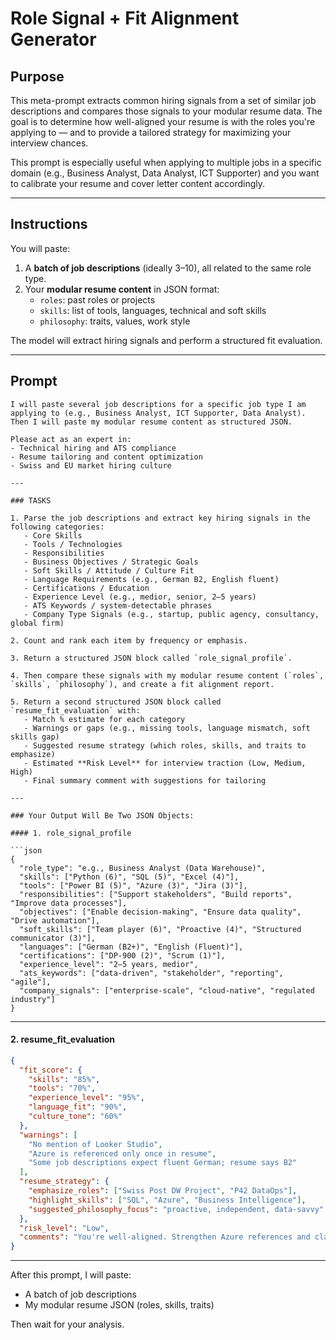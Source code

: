 # Role Signal + Fit Alignment Generator

## Purpose

This meta-prompt extracts common hiring signals from a set of similar job descriptions and compares those signals to your modular resume data. The goal is to determine how well-aligned your resume is with the roles you're applying to — and to provide a tailored strategy for maximizing your interview chances.

This prompt is especially useful when applying to multiple jobs in a specific domain (e.g., Business Analyst, Data Analyst, ICT Supporter) and you want to calibrate your resume and cover letter content accordingly.

---

## Instructions

You will paste:

1. A **batch of job descriptions** (ideally 3–10), all related to the same role type.
2. Your **modular resume content** in JSON format:
   - `roles`: past roles or projects
   - `skills`: list of tools, languages, technical and soft skills
   - `philosophy`: traits, values, work style

The model will extract hiring signals and perform a structured fit evaluation.

---

## Prompt

```
I will paste several job descriptions for a specific job type I am applying to (e.g., Business Analyst, ICT Supporter, Data Analyst). Then I will paste my modular resume content as structured JSON.

Please act as an expert in:
- Technical hiring and ATS compliance
- Resume tailoring and content optimization
- Swiss and EU market hiring culture

---

### TASKS

1. Parse the job descriptions and extract key hiring signals in the following categories:
   - Core Skills
   - Tools / Technologies
   - Responsibilities
   - Business Objectives / Strategic Goals
   - Soft Skills / Attitude / Culture Fit
   - Language Requirements (e.g., German B2, English fluent)
   - Certifications / Education
   - Experience Level (e.g., medior, senior, 2–5 years)
   - ATS Keywords / system-detectable phrases
   - Company Type Signals (e.g., startup, public agency, consultancy, global firm)

2. Count and rank each item by frequency or emphasis.

3. Return a structured JSON block called `role_signal_profile`.

4. Then compare these signals with my modular resume content (`roles`, `skills`, `philosophy`), and create a fit alignment report.

5. Return a second structured JSON block called `resume_fit_evaluation` with:
   - Match % estimate for each category
   - Warnings or gaps (e.g., missing tools, language mismatch, soft skills gap)
   - Suggested resume strategy (which roles, skills, and traits to emphasize)
   - Estimated **Risk Level** for interview traction (Low, Medium, High)
   - Final summary comment with suggestions for tailoring

---

### Your Output Will Be Two JSON Objects:

#### 1. role_signal_profile

```json
{
  "role_type": "e.g., Business Analyst (Data Warehouse)",
  "skills": ["Python (6)", "SQL (5)", "Excel (4)"],
  "tools": ["Power BI (5)", "Azure (3)", "Jira (3)"],
  "responsibilities": ["Support stakeholders", "Build reports", "Improve data processes"],
  "objectives": ["Enable decision-making", "Ensure data quality", "Drive automation"],
  "soft_skills": ["Team player (6)", "Proactive (4)", "Structured communicator (3)"],
  "languages": ["German (B2+)", "English (Fluent)"],
  "certifications": ["DP-900 (2)", "Scrum (1)"],
  "experience_level": "2–5 years, medior",
  "ats_keywords": ["data-driven", "stakeholder", "reporting", "agile"],
  "company_signals": ["enterprise-scale", "cloud-native", "regulated industry"]
}
```

---

#### 2. resume_fit_evaluation

```json
{
  "fit_score": {
    "skills": "85%",
    "tools": "70%",
    "experience_level": "95%",
    "language_fit": "90%",
    "culture_tone": "60%"
  },
  "warnings": [
    "No mention of Looker Studio",
    "Azure is referenced only once in resume",
    "Some job descriptions expect fluent German; resume says B2"
  ],
  "resume_strategy": {
    "emphasize_roles": ["Swiss Post DW Project", "P42 DataOps"],
    "highlight_skills": ["SQL", "Azure", "Business Intelligence"],
    "suggested_philosophy_focus": "proactive, independent, data-savvy"
  },
  "risk_level": "Low",
  "comments": "You're well-aligned. Strengthen Azure references and clarify German proficiency if closer to C1."
}
```

---

After this prompt, I will paste:
- A batch of job descriptions
- My modular resume JSON (roles, skills, traits)

Then wait for your analysis.
```

